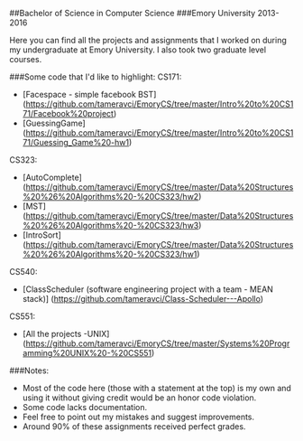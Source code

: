 ##Bachelor of Science in Computer Science
###Emory University 2013-2016

Here you can find all the projects and assignments that I worked on during my undergraduate at Emory University. I also took two graduate level courses.

###Some code that I'd like to highlight:
CS171:
- [Facespace - simple facebook BST] (https://github.com/tameravci/EmoryCS/tree/master/Intro%20to%20CS171/Facebook%20project)
- [GuessingGame] (https://github.com/tameravci/EmoryCS/tree/master/Intro%20to%20CS171/Guessing_Game%20-hw1)

CS323:
- [AutoComplete] (https://github.com/tameravci/EmoryCS/tree/master/Data%20Structures%20%26%20Algorithms%20-%20CS323/hw2)
- [MST] (https://github.com/tameravci/EmoryCS/tree/master/Data%20Structures%20%26%20Algorithms%20-%20CS323/hw3)
- [IntroSort] (https://github.com/tameravci/EmoryCS/tree/master/Data%20Structures%20%26%20Algorithms%20-%20CS323/hw1)

CS540: 
- [ClassScheduler (software engineering project with a team - MEAN stack)] (https://github.com/tameravci/Class-Scheduler---Apollo)

CS551:
- [All the projects -UNIX] (https://github.com/tameravci/EmoryCS/tree/master/Systems%20Programming%20UNIX%20-%20CS551)

###Notes:
- Most of the code here (those with a statement at the top) is my own and using it without giving credit would be an honor code violation.
- Some code lacks documentation.
- Feel free to point out my mistakes and suggest improvements.
- Around 90% of these assignments received perfect grades. 



